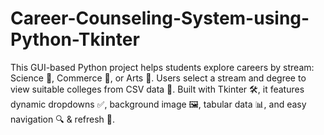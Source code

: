 # Career-Counseling-System-using-Python-Tkinter
This GUI-based Python project helps students explore careers by stream: Science 🔬, Commerce 💼, or Arts 🎨. Users select a stream and degree to view suitable colleges from CSV data 📄. Built with Tkinter 🛠️, it features dynamic dropdowns ✅, background image 🖼️, tabular data 📊, and easy navigation 🔍 &amp; refresh 🔄.
